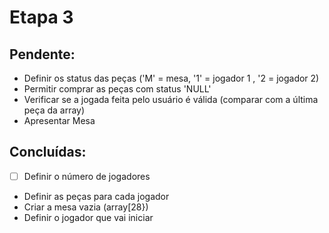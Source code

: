# Etapa 3

## Pendente:
  - Definir os status das peças ('M' =  mesa, '1' = jogador 1 , '2 = jogador 2)
  - Permitir comprar as peças com status 'NULL'
  - Verificar se a jogada feita pelo usuário é válida (comparar com a última peça da array)
  - Apresentar Mesa 

## Concluídas:
  - [ ] Definir o número de jogadores
  - Definir as peças para cada jogador
  - Criar a mesa vazia (array[28})
  - Definir o jogador que vai iniciar

